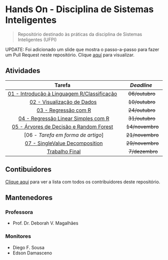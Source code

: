 # Hands On - Disciplina de Sistemas Inteligentes

> Repositório destinado às práticas da disciplina de Sistemas Inteligentes (UFPI)

UPDATE: Foi adicionado um slide que mostra o passo-a-passo para fazer um Pull Request neste repositório. Clique [aquí](https://github.com/diegofsousa/HandsOnSistemasInteligentes/blob/master/Tutorial%20Git%20e%20GitHub%20para%20a%20Turma%20de%20Sistemas%20Inteligentes.pdf) para visualizar.

## Atividades



<center>

|                 Tarefa                 | *Deadline* |
|:--------------------------------------:|:-----------:|
| [01 - Introdução à Linguagem R/Classificação](./Prática%2001/) |    ~~06/outubro~~   |
|          [02 - Visualização de Dados](./Prática%2002/)         |    ~~10/outubro~~   |
|             [03 - Regressão com R](./Prática%2003/)            |    ~~24/outubro~~   |
|     [04 - Regressão Linear Simples com R](./Prática%2004/)     |    ~~31/outubro~~   |
|   [05 - Árvores de Decisão e Random Forest](./Prática%2005/)   |    ~~14/novembro~~  |
|               [06 - *Tarefa em forma de artigo*]               |    ~~21/novembro~~  |
|       [07 - Single​ ​Value​ ​Decomposition](./Prática%2007/)       |    ~~29/novembro~~  |
|              [Trabalho Final](./Trabalho%20Final/)             |     ~~7/dezembro~~  |
</center>

## Contibuidores

[Clique aqui](https://github.com/diegofsousa/HandsOnSistemasInteligentes/graphs/contributors) para ver a lista com todos os contribuidores deste repositório.

## Mantenedores

### Professora

<ul>
  <li>Prof. Dr. Deborah V. Magalhães</li>
</ul>

### Monitores
<ul>
  <li>Diego F. Sousa</li>
  <li>Edson Damasceno</li>
</ul>
